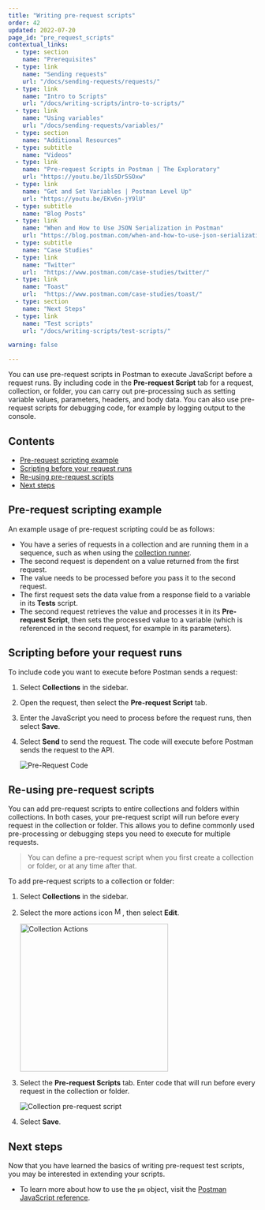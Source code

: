 ```yaml
---
title: "Writing pre-request scripts"
order: 42
updated: 2022-07-20
page_id: "pre_request_scripts"
contextual_links:
  - type: section
    name: "Prerequisites"
  - type: link
    name: "Sending requests"
    url: "/docs/sending-requests/requests/"
  - type: link
    name: "Intro to Scripts"
    url: "/docs/writing-scripts/intro-to-scripts/"
  - type: link
    name: "Using variables"
    url: "/docs/sending-requests/variables/"
  - type: section
    name: "Additional Resources"
  - type: subtitle
    name: "Videos"
  - type: link
    name: "Pre-request Scripts in Postman | The Exploratory"
    url: "https://youtu.be/1ls5Dr5SOxw"
  - type: link
    name: "Get and Set Variables | Postman Level Up"
    url: "https://youtu.be/EKv6n-jY9lU"
  - type: subtitle
    name: "Blog Posts"
  - type: link
    name: "When and How to Use JSON Serialization in Postman"
    url: "https://blog.postman.com/when-and-how-to-use-json-serialization-in-postman/"
  - type: subtitle
    name: "Case Studies"
  - type: link
    name: "Twitter"
    url:  "https://www.postman.com/case-studies/twitter/"
  - type: link
    name: "Toast"
    url:  "https://www.postman.com/case-studies/toast/"
  - type: section
    name: "Next Steps"
  - type: link
    name: "Test scripts"
    url: "/docs/writing-scripts/test-scripts/"

warning: false

---
```


You can use pre-request scripts in Postman to execute JavaScript before a request runs. By including code in the __Pre-request Script__ tab for a request, collection, or folder, you can carry out pre-processing such as setting variable values, parameters, headers, and body data. You can also use pre-request scripts for debugging code, for example by logging output to the console.

## Contents

* [Pre-request scripting example](#pre-request-scripting-example)
* [Scripting before your request runs](#scripting-before-your-request-runs)
* [Re-using pre-request scripts](#re-using-pre-request-scripts)
* [Next steps](#next-steps)

## Pre-request scripting example

An example usage of pre-request scripting could be as follows:

* You have a series of requests in a collection and are running them in a sequence, such as when using the [collection runner](/docs/running-collections/intro-to-collection-runs/).
* The second request is dependent on a value returned from the first request.
* The value needs to be processed before you pass it to the second request.
* The first request sets the data value from a response field to a variable in its __Tests__ script.
* The second request retrieves the value and processes it in its __Pre-request Script__, then sets the processed value to a variable (which is referenced in the second request, for example in its parameters).

## Scripting before your request runs

To include code you want to execute before Postman sends a request:

1. Select __Collections__ in the sidebar.
1. Open the request, then select the __Pre-request Script__ tab.
1. Enter the JavaScript you need to process before the request runs, then select __Save__.
1. Select __Send__ to send the request. The code will execute before Postman sends the request to the API.

    ![Pre-Request Code](https://assets.postman.com/postman-docs/pre-request-script-v8.jpg)

## Re-using pre-request scripts

You can add pre-request scripts to entire collections and folders within collections. In both cases, your pre-request script will run before every request in the collection or folder. This allows you to define commonly used pre-processing or debugging steps you need to execute for multiple requests.

> You can define a pre-request script when you first create a collection or folder, or at any time after that.

To add pre-request scripts to a collection or folder:

1. Select __Collections__ in the sidebar.
1. Select the more actions icon <img alt="More actions icon" src="https://assets.postman.com/postman-docs/icon-more-actions-v9.jpg#icon" width="16px">, then select __Edit__.

    <img src="https://assets.postman.com/postman-docs/edit-collection-action-v8.jpg" alt="Collection Actions" width="300px"/>

1. Select the __Pre-request Scripts__ tab. Enter code that will run before every request in the collection or folder.

   ![Collection pre-request script](https://assets.postman.com/postman-docs/edit-collection-pre-request-v9.jpg)

1. Select __Save__.

## Next steps

Now that you have learned the basics of writing pre-request test scripts, you may be interested in extending your scripts.

* To learn more about how to use the `pm` object, visit the [Postman JavaScript reference](/docs/writing-scripts/script-references/postman-sandbox-api-reference/).
